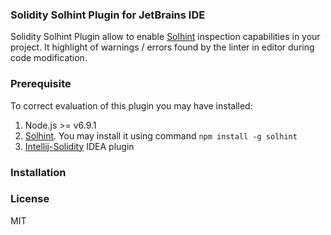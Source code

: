 ### Solidity Solhint Plugin for JetBrains IDE

Solidity Solhint Plugin allow to enable [Solhint](https://github.com/protofire/solhint)
inspection capabilities in your project. It highlight of warnings / errors found by the linter in editor during
code modification.

### Prerequisite

To correct evaluation of this plugin you may have installed:

1. Node.js >= v6.9.1
2. [Solhint](https://github.com/protofire/solhint). You may install it using command `npm install -g solhint`
3. [Intellij-Solidity](https://plugins.jetbrains.com/plugin/9475-intellij-solidity) IDEA plugin

### Installation

### License
MIT
